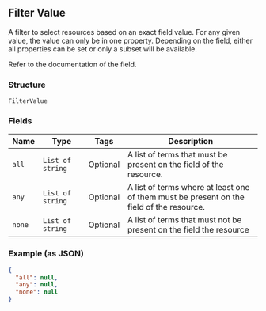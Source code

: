 ## Filter Value

A filter to select resources based on an exact field value. For any given
value, the value can only be in one property. Depending on the field, either
all properties can be set or only a subset will be available.

Refer to the documentation of the field.

### Structure

`FilterValue`

### Fields

| Name | Type | Tags | Description |
|  --- | --- | --- | --- |
| `all` | `List of string` | Optional | A list of terms that must be present on the field of the resource. |
| `any` | `List of string` | Optional | A list of terms where at least one of them must be present on the<br>field of the resource. |
| `none` | `List of string` | Optional | A list of terms that must not be present on the field the resource |

### Example (as JSON)

```json
{
  "all": null,
  "any": null,
  "none": null
}
```

